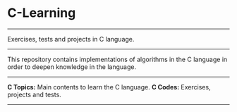 # C-Learning
***
Exercises, tests and projects in C language.
***
This repository contains implementations of algorithms in the C language in order to deepen knowledge in the language.
***
**C Topics:** Main contents to learn the C language.
**C Codes:** Exercises, projects and tests.
***
